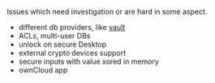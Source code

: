 Issues which need investigation or are hard in some aspect.

- different db providers, like [vault](http://vaultproject.io)
- ACLs, multi-user DBs
- unlock on secure Desktop
- external crypto devices support
- secure inputs with value xored in memory
- ownCloud app